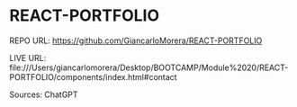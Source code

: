 # REACT-PORTFOLIO

REPO URL: https://github.com/GiancarloMorera/REACT-PORTFOLIO

LIVE URL: file:///Users/giancarlomorera/Desktop/BOOTCAMP/Module%2020/REACT-PORTFOLIO/components/index.html#contact

Sources:
ChatGPT
